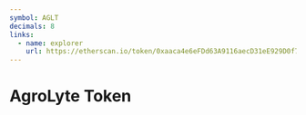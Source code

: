 ```yaml
---
symbol: AGLT
decimals: 8
links:
  - name: explorer
    url: https://etherscan.io/token/0xaaca4e6eFDd63A9116aecD31eE929D0f778Be0c0
---
```


# AgroLyte Token
